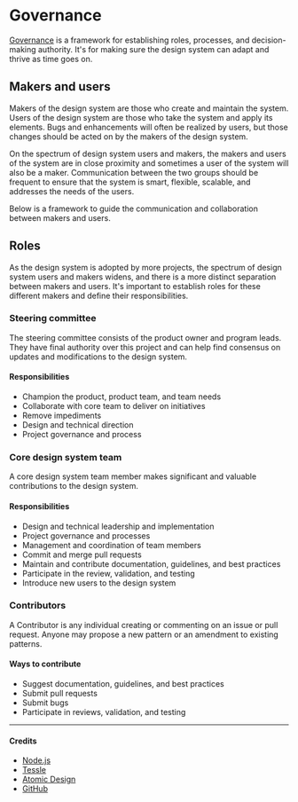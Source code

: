 # Governance

[Governance](https://opensource.guide/leadership-and-governance/) is a framework for establishing roles, processes, and decision-making authority. It's for making sure the design system can adapt and thrive as time goes on.

## Makers and users

Makers of the design system are those who create and maintain the system. Users of the design system are those who take the system and apply its elements. Bugs and enhancements will often be realized by users, but those changes should be acted on by the makers of the design system.

On the spectrum of design system users and makers, the makers and users of the system are in close proximity and sometimes a user of the system will also be a maker. Communication between the two groups should be frequent to ensure that the system is smart, flexible, scalable, and addresses the needs of the users.

Below is a framework to guide the communication and collaboration between makers and users.

## Roles

As the design system is adopted by more projects, the spectrum of design system users and makers widens, and there is a more distinct separation between makers and users. It's important to establish roles for these different makers and define their responsibilities.

### Steering committee

The steering committee consists of the product owner and program leads. They have final authority over this project and can help find consensus on updates and modifications to the design system.

#### Responsibilities

- Champion the product, product team, and team needs
- Collaborate with core team to deliver on initiatives
- Remove impediments
- Design and technical direction
- Project governance and process

### Core design system team

A core design system team member makes significant and valuable contributions to the design system.

#### Responsibilities

- Design and technical leadership and implementation
- Project governance and processes
- Management and coordination of team members
- Commit and merge pull requests
- Maintain and contribute documentation, guidelines, and best practices
- Participate in the review, validation, and testing
- Introduce new users to the design system

### Contributors

A Contributor is any individual creating or commenting on an issue or pull request. Anyone may propose a new pattern or an amendment to existing patterns. 

#### Ways to contribute

- Suggest documentation, guidelines, and best practices
- Submit pull requests
- Submit bugs
- Participate in reviews, validation, and testing

----

#### Credits

- [Node.js](https://github.com/nodejs/TSC/blob/master/BasePolicies/Governance.md)
- [Tessle](https://github.com/tessel/project/blob/master/GOVERNANCE.md)
- [Atomic Design](http://atomicdesign.bradfrost.com/chapter-5/)
- [GitHub](https://opensource.guide/leadership-and-governance/)
